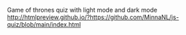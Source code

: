Game of thrones quiz with light mode and dark mode
http://htmlpreview.github.io/?https://github.com/MinnaNL/js-quiz/blob/main/index.html
